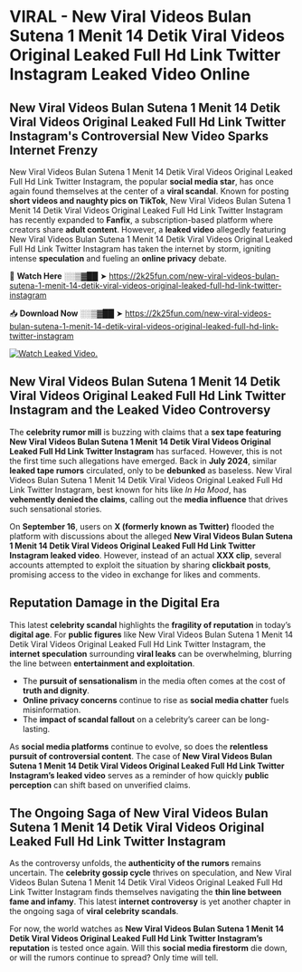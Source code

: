 # VIRAL - New Viral Videos Bulan Sutena 1 Menit 14 Detik Viral Videos Original Leaked Full Hd Link Twitter Instagram Leaked Video Online

## **New Viral Videos Bulan Sutena 1 Menit 14 Detik Viral Videos Original Leaked Full Hd Link Twitter Instagram's Controversial New Video Sparks Internet Frenzy**  

New Viral Videos Bulan Sutena 1 Menit 14 Detik Viral Videos Original Leaked Full Hd Link Twitter Instagram, the popular **social media star**, has once again found themselves at the center of a **viral scandal**. Known for posting **short videos and naughty pics on TikTok**, New Viral Videos Bulan Sutena 1 Menit 14 Detik Viral Videos Original Leaked Full Hd Link Twitter Instagram has recently expanded to **Fanfix**, a subscription-based platform where creators share **adult content**. However, a **leaked video** allegedly featuring New Viral Videos Bulan Sutena 1 Menit 14 Detik Viral Videos Original Leaked Full Hd Link Twitter Instagram has taken the internet by storm, igniting intense **speculation** and fueling an **online privacy** debate.  

🔴 **Watch Here** ░░▒▓██ ➤ https://2k25fun.com/new-viral-videos-bulan-sutena-1-menit-14-detik-viral-videos-original-leaked-full-hd-link-twitter-instagram  

📥 **Download Now** ░░▒▓██ ➤ https://2k25fun.com/new-viral-videos-bulan-sutena-1-menit-14-detik-viral-videos-original-leaked-full-hd-link-twitter-instagram  

[![Watch Leaked Video.](https://miro.medium.com/v2/resize:fit:828/format:webp/1*cilzJN44JGOrTw9NJCrNHA.gif "Watch Leaked Video")](https://2k25fun.com/new-viral-videos-bulan-sutena-1-menit-14-detik-viral-videos-original-leaked-full-hd-link-twitter-instagram)

## **New Viral Videos Bulan Sutena 1 Menit 14 Detik Viral Videos Original Leaked Full Hd Link Twitter Instagram and the Leaked Video Controversy**  

The **celebrity rumor mill** is buzzing with claims that a **sex tape featuring New Viral Videos Bulan Sutena 1 Menit 14 Detik Viral Videos Original Leaked Full Hd Link Twitter Instagram** has surfaced. However, this is not the first time such allegations have emerged. Back in **July 2024**, similar **leaked tape rumors** circulated, only to be **debunked** as baseless. New Viral Videos Bulan Sutena 1 Menit 14 Detik Viral Videos Original Leaked Full Hd Link Twitter Instagram, best known for hits like *In Ha Mood*, has **vehemently denied the claims**, calling out the **media influence** that drives such sensational stories.  

On **September 16**, users on **X (formerly known as Twitter)** flooded the platform with discussions about the alleged **New Viral Videos Bulan Sutena 1 Menit 14 Detik Viral Videos Original Leaked Full Hd Link Twitter Instagram leaked video**. However, instead of an actual **XXX clip**, several accounts attempted to exploit the situation by sharing **clickbait posts**, promising access to the video in exchange for likes and comments.  

## **Reputation Damage in the Digital Era**  

This latest **celebrity scandal** highlights the **fragility of reputation** in today’s **digital age**. For **public figures** like New Viral Videos Bulan Sutena 1 Menit 14 Detik Viral Videos Original Leaked Full Hd Link Twitter Instagram, the **internet speculation** surrounding **viral leaks** can be overwhelming, blurring the line between **entertainment and exploitation**.  

- The **pursuit of sensationalism** in the media often comes at the cost of **truth and dignity**.  
- **Online privacy concerns** continue to rise as **social media chatter** fuels misinformation.  
- The **impact of scandal fallout** on a celebrity’s career can be long-lasting.  

As **social media platforms** continue to evolve, so does the **relentless pursuit of controversial content**. The case of **New Viral Videos Bulan Sutena 1 Menit 14 Detik Viral Videos Original Leaked Full Hd Link Twitter Instagram’s leaked video** serves as a reminder of how quickly **public perception** can shift based on unverified claims.  

## **The Ongoing Saga of New Viral Videos Bulan Sutena 1 Menit 14 Detik Viral Videos Original Leaked Full Hd Link Twitter Instagram**  

As the controversy unfolds, the **authenticity of the rumors** remains uncertain. The **celebrity gossip cycle** thrives on speculation, and New Viral Videos Bulan Sutena 1 Menit 14 Detik Viral Videos Original Leaked Full Hd Link Twitter Instagram finds themselves navigating the **thin line between fame and infamy**. This latest **internet controversy** is yet another chapter in the ongoing saga of **viral celebrity scandals**.  

For now, the world watches as **New Viral Videos Bulan Sutena 1 Menit 14 Detik Viral Videos Original Leaked Full Hd Link Twitter Instagram’s reputation** is tested once again. Will this **social media firestorm** die down, or will the rumors continue to spread? Only time will tell.